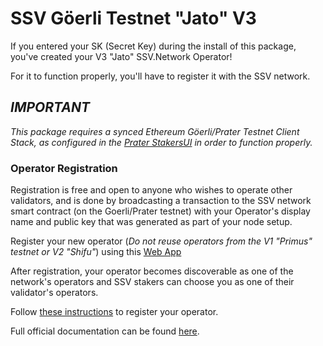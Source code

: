 # SSV Göerli Testnet "Jato" V3

If you entered your SK (Secret Key) during the install of this package, you've created your V3 "Jato" SSV.Network Operator!

For it to function properly, you'll have to register it with the SSV network.

## _**IMPORTANT**_

_This package requires a synced Ethereum Göerli/Prater Testnet Client Stack, as configured in the [Prater StakersUI](http://my.dappnode/#/stakers/prater) in order to function properly._

### Operator Registration

Registration is free and open to anyone who wishes to operate other validators, and is done by broadcasting a transaction to the SSV network smart contract (on the Goerli/Prater testnet) with your Operator's display name and public key that was generated as part of your node setup.

Register your new operator (_Do not reuse operators from the V1 "Primus" testnet or V2 "Shifu"_) using this [Web App](https://app.ssv.network/join/operator/register)

After registration, your operator becomes discoverable as one of the network's operators and SSV stakers can choose you as one of their validator's operators.

Follow [these instructions](https://docs.ssv.network/run-a-node/operator-node/registration) to register your operator.

Full official documentation can be found [here](https://docs.ssv.network/learn/introduction).
